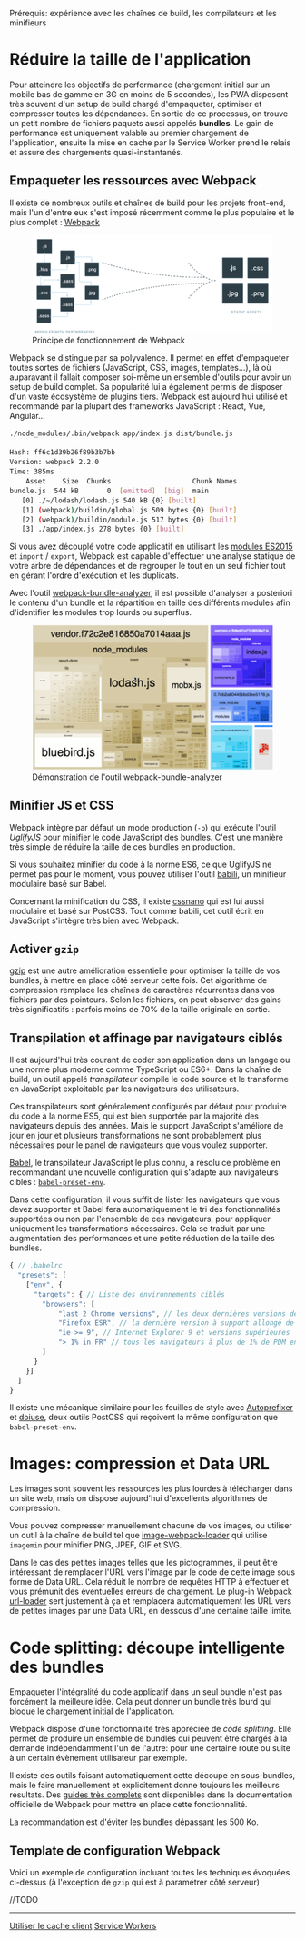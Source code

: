 <span class="requirements">Prérequis: expérience avec les chaînes de build, les compilateurs et les minifieurs</span>

Réduire la taille de l'application
===================================

Pour atteindre les objectifs de performance (chargement initial sur un mobile bas de gamme en 3G en moins de 5 secondes), les PWA disposent très souvent d'un setup de build chargé d'empaqueter, optimiser et compresser toutes les dépendances. En sortie de ce processus, on trouve un petit nombre de fichiers paquets aussi appelés **bundles**. Le gain de performance est uniquement valable au premier chargement de l'application, ensuite la mise en cache par le Service Worker prend le relais et assure des chargements quasi-instantanés.

## Empaqueter les ressources avec Webpack

Il existe de nombreux outils et chaînes de build pour les projets front-end, mais l'un d'entre eux s'est imposé récemment comme le plus populaire et le plus complet : [Webpack](https://webpack.js.org/)

<figure>
	<img src="static/assets/webpack.svg" alt="Principe de fonctionnement de Webpack">
	<figcaption>Principe de fonctionnement de Webpack</figcaption>
</figure>

Webpack se distingue par sa polyvalence. Il permet en effet d'empaqueter toutes sortes de fichiers (JavaScript, CSS, images, templates...), là où auparavant il fallait composer soi-même un ensemble d'outils pour avoir un setup de build complet. Sa popularité lui a également permis de disposer d'un vaste écosystème de plugins tiers. Webpack est aujourd'hui utilisé et recommandé par la plupart des frameworks JavaScript : React, Vue, Angular...

````bash
./node_modules/.bin/webpack app/index.js dist/bundle.js

Hash: ff6c1d39b26f89b3b7bb
Version: webpack 2.2.0
Time: 385ms
    Asset    Size  Chunks                    Chunk Names
bundle.js  544 kB       0  [emitted]  [big]  main
   [0] ./~/lodash/lodash.js 540 kB {0} [built]
   [1] (webpack)/buildin/global.js 509 bytes {0} [built]
   [2] (webpack)/buildin/module.js 517 bytes {0} [built]
   [3] ./app/index.js 278 bytes {0} [built]
````

Si vous avez découplé votre code applicatif en utilisant les [modules ES2015](https://developer.mozilla.org/fr/docs/Web/JavaScript/Reference/Instructions/import) et `import` / `export`, Webpack est capable d'effectuer une analyse statique de votre arbre de dépendances et de regrouper le tout en un seul fichier tout en gérant l'ordre d'exécution et les duplicats.

Avec l'outil [webpack-bundle-analyzer](https://github.com/th0r/webpack-bundle-analyzer), il est possible d'analyser a posteriori le contenu d'un bundle et la répartition en taille des différents modules afin d'identifier les modules trop lourds ou superflus.

<figure>
	<img src="static/assets/webpack-bundle-analyzer.gif" alt="Démonstration de l'outil webpack-bundle-analyzer">
	<figcaption>Démonstration de l'outil webpack-bundle-analyzer</figcaption>
</figure>

## Minifier JS et CSS

Webpack intègre par défaut un mode production (`-p`) qui exécute l'outil *UglifyJS* pour minifier le code JavaScript des bundles. C'est une manière très simple de réduire la taille de ces bundles en production.

Si vous souhaitez minifier du code à la norme ES6, ce que UglifyJS ne permet pas pour le moment, vous pouvez utiliser l'outil [babili](https://github.com/babel/babili), un minifieur modulaire basé sur Babel.

Concernant la minification du CSS, il existe [cssnano](http://cssnano.co/) qui est lui aussi modulaire et basé sur PostCSS. Tout comme babili, cet outil écrit en JavaScript s'intègre très bien avec Webpack.

## Activer `gzip`

[gzip](http://www.gnu.org/software/gzip/) est une autre amélioration essentielle pour optimiser la taille de vos bundles, à mettre en place côté serveur cette fois. Cet algorithme de compression remplace les  chaînes de caractères récurrentes dans vos fichiers par des pointeurs. Selon les fichiers, on peut observer des gains très significatifs : parfois moins de 70% de la taille originale en sortie.

## Transpilation et affinage par navigateurs ciblés
  
Il est aujourd'hui très courant de coder son application dans un langage ou une norme plus moderne comme TypeScript ou ES6+. Dans la chaîne de build, un outil appelé *transpilateur* compile le code source et le transforme en JavaScript exploitable par les navigateurs des utilisateurs.

Ces transpilateurs sont généralement configurés par défaut pour produire du code à la norme ES5, qui est bien supportée par la majorité des navigateurs depuis des années. Mais le support JavaScript s'améliore de jour en jour et plusieurs transformations ne sont probablement plus nécessaires pour le panel de navigateurs que vous voulez supporter.

[Babel](https://babeljs.io/), le transpilateur JavaScript le plus connu, a résolu ce problème en recommandant une nouvelle configuration qui s'adapte aux navigateurs ciblés : [`babel-preset-env`](https://github.com/babel/babel-preset-env). 

Dans cette configuration, il vous suffit de lister les navigateurs que vous devez supporter et Babel fera automatiquement le tri des fonctionnalités supportées ou non par l'ensemble de ces navigateurs, pour appliquer uniquement les transformations nécessaires. Cela se traduit par une augmentation des performances et une petite réduction de la taille des bundles.

````javascript
{ // .babelrc
  "presets": [
    ["env", { 
      "targets": { // Liste des environnements ciblés
        "browsers": [
        	"last 2 Chrome versions", // les deux dernières versions de Chrome
        	"Firefox ESR", // la dernière version à support allongé de Firefox
        	"ie >= 9", // Internet Explorer 9 et versions supérieures 
        	"> 1% in FR" // tous les navigateurs à plus de 1% de PDM en France
        ]
      }
    }]
  ]
}
````

Il existe une mécanique similaire pour les feuilles de style avec [Autoprefixer](https://github.com/postcss/autoprefixer) et [doiuse](https://github.com/anandthakker/doiuse), deux outils PostCSS qui reçoivent la même configuration que `babel-preset-env`.

# Images: compression et Data URL

Les images sont souvent les ressources les plus lourdes à télécharger dans un site web, mais on dispose aujourd'hui d'excellents algorithmes de compression. 

Vous pouvez compresser manuellement chacune de vos images, ou utiliser un outil à la chaîne de build tel que [image-webpack-loader](https://github.com/tcoopman/image-webpack-loader) qui utilise `imagemin` pour minifier PNG, JPEF, GIF et SVG.

Dans le cas des petites images telles que les pictogrammes, il peut être intéressant de remplacer l'URL vers l'image par le code de cette image sous forme de Data URL. Cela réduit le nombre de requêtes HTTP à effectuer et vous prémunit des éventuelles erreurs de chargement. Le plug-in Webpack [url-loader](https://webpack.js.org/loaders/url-loader/) sert justement à ça et remplacera automatiquement les URL vers de petites images par une Data URL, en dessous d'une certaine taille limite.

# Code splitting: découpe intelligente des bundles

Empaqueter l'intégralité du code applicatif dans un seul bundle n'est pas forcément la meilleure idée. Cela peut donner un bundle très lourd qui bloque le chargement initial de l'application.

Webpack dispose d'une fonctionnalité très appréciée de *code splitting*. Elle permet de produire un ensemble de bundles qui peuvent être chargés à la demande indépendamment l'un de l'autre: pour une certaine route ou suite à un certain évènement utilisateur par exemple.

Il existe des outils faisant automatiquement cette découpe en sous-bundles, mais le faire manuellement et explicitement donne toujours les meilleurs résultats. Des [guides très complets](https://webpack.js.org/guides/code-splitting/) sont disponibles dans la documentation officielle de Webpack pour mettre en place cette fonctionnalité. 

La recommandation est d'éviter les bundles dépassant les 500 Ko.

## Template de configuration Webpack

Voici un exemple de configuration incluant toutes les techniques évoquées ci-dessus (à l'exception de `gzip` qui est à paramétrer côté serveur)

//TODO

---
[Utiliser le cache client](#pages/cache-client)
[Service Workers](#/pages/service-workers)
